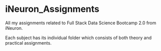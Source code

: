 # iNeuron_Assignments
All my assignments related to Full Stack Data Science Bootcamp 2.0 from iNeuron.

Each subject has its individual folder which consists of both theory and practical assignments.
